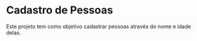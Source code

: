 # Cadastro de Pessoas
 Este projeto tem como objetivo cadastrar pessoas através do nome e idade delas.
